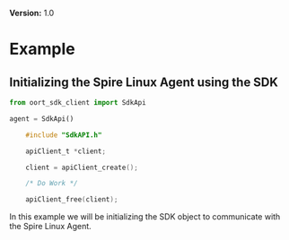 **Version:** 1.0

# Example
## Initializing the Spire Linux Agent using the SDK

```python
from oort_sdk_client import SdkApi

agent = SdkApi()
```

```c
    #include "SdkAPI.h"

    apiClient_t *client;

    client = apiClient_create();

    /* Do Work */

    apiClient_free(client);
```

In this example we will be initializing the SDK object to communicate with the Spire Linux Agent.
